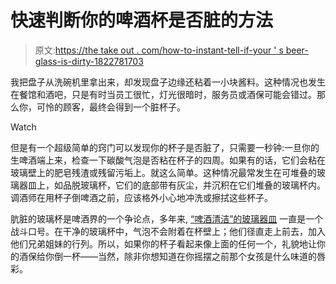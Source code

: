 # 快速判断你的啤酒杯是否脏的方法

> 原文:[https://the take out . com/how-to-instant-tell-if-your ' s beer-glass-is-dirty-1822781703](https://thetakeout.com/how-to-instantly-tell-if-your-beer-glass-is-dirty-1822781703)

我把盘子从洗碗机里拿出来，却发现盘子边缘还粘着一小块酱料。这种情况也发生在餐馆和酒吧，只是有时当员工很忙，灯光很暗时，服务员或酒保可能会错过。那么你，可怜的顾客，最终会得到一个脏杯子。

Watch

但是有一个超级简单的窍门可以发现你的杯子是否脏了，只需要一秒钟:一旦你的生啤酒端上来，检查一下碳酸气泡是否粘在杯子的四周。如果有的话，它们会粘在玻璃壁上的肥皂残渣或残留污垢上。就这么简单。这种情况最常发生在可堆叠的玻璃器皿上，如品脱玻璃杯，它们的底部带有灰尘，并沉积在它们堆叠的玻璃杯内。调酒师在用杯子倒啤酒之前，应该格外小心地冲洗或擦拭这些杯子。

肮脏的玻璃杯是啤酒界的一个争论点，多年来, [“啤酒清洁”的玻璃器皿](https://www.craftbeer.com/editors-picks/the-importance-of-beer-clean-glassware) 一直是一个战斗口号。在干净的玻璃杯中，气泡不会附着在杯壁上；他们径直走上前去，加入他们兄弟姐妹的行列。所以，如果你的杯子看起来像上面的任何一个，礼貌地让你的酒保给你倒一杯——当然，除非你想知道在你摇摆之前那个女孩是什么味道的唇彩。
